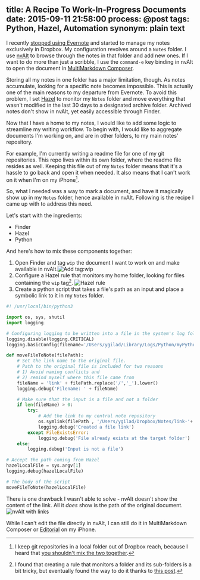 title: A Recipe To Work-In-Progress Documents
date: 2015-09-11 21:58:00
process: @post
tags: Python, Hazel, Automation
synonym: plain text
---

I recently [stopped using Evernote](http://prodissues.com/2015/06/why-i-decided-to-move-away-from-evernote.html) and started to manage my notes exclusively in Dropbox. My configuration revolves around a `Notes` folder. I use [nvAlt](http://brettterpstra.com/projects/nvalt/) to browse through the notes in that folder and add new ones. If I want to do more than just a scribble, I use the `command-e` key binding in nvAlt to open the document in [MultiMarkdown Composer](http://multimarkdown.com). 

Storing all my notes in one folder has a major limitation, though. As notes accumulate, looking for a specific note becomes impossible. This is actually one of the main reasons to my departure from Evernote. To avoid this problem, I set [Hazel](www.noodlesoft.com/hazel.php) to monitor my `Notes` folder and move everything that wasn't modified in the last 30 days to a designated archive folder. Archived notes don't show in nvAlt, yet easily accessible through Finder.

Now that I have a home to my notes, I would like to add some logic to streamline my writing workflow. To begin with, I would like to aggregate documents I'm working on, and are in other folders, to my main notes' repository. 

For example, I'm currently writing a readme file for one of my git repositories. This repo lives within its own folder, where the readme file resides as well. Keeping this file out of my `Notes` folder means that it's a hassle to go back and open it when needed. It also means that I can't work on it when I'm on my iPhone[^iphone]. 

So, what I needed was a way to mark a document, and have it magically show up in my `Notes` folder, hence available in nvAlt. Following is the recipe I came up with to address this need.

Let's start with the ingredients:

* Finder
* Hazel
* Python

And here's how to mix these components together:

1. Open Finder and tag `wip` the document I want to work on and make available in nvAlt.![Add tag:wip](http://media.prodissues.com/images/2015/09/tag_wip.png "Adding a wip tag to the file I would like to have available in my Notes folder")
2. Configure a Hazel rule that monitors my home folder, looking for files containing the `wip` tag[^hazel_folders]. ![Hazel rule](http://media.prodissues.com/images/2015/09/hazel_3.png "Monitor files with tag:wip")
3. Create a python script that takes a file's path as an input and place a symbolic link to it in my `Notes` folder.

```python
#! /usr/local/bin/python3

import os, sys, shutil
import logging

# Configuring logging to be written into a file in the system's log folder
logging.disable(logging.CRITICAL)
logging.basicConfig(filename='/Users/ygilad/Library/Logs/Python/myPythonLogs.log', level=logging.DEBUG, format=' %(asctime)s - %(levelname)s - %(message)s')

def moveFileToNote(filePath):
    # Set the link name to the original file.
    # Path to the original file is included for two reasons
    # 1) Avoid naming conflicts and
    # 2) remind myself where this file came from
    fileName = 'link' + filePath.replace('/','_').lower()
    logging.debug('Filename: ' + fileName)

    # Make sure that the input is a file and not a folder
    if len(fileName) > 0:
        try:
            # Add the link to my central note repository
            os.symlink(filePath , '/Users/ygilad/Dropbox/Notes/link-'+ fileName)
            logging.debug('Created a file link')
        except FileExistsError:
            logging.debug('File already exists at the target folder')
    else:
        logging.debug('Input is not a file')

# Accept the path coming from Hazel
hazelLocalFile = sys.argv[1]
logging.debug(hazelLocalFile)

# The body of the script
moveFileToNote(hazelLocalFile)

```

There is one drawback I wasn't able to solve - nvAlt doesn't show the content of the link. All it *does* show is the path of the original document.![nvAlt with links](http://media.prodissues.com/images/2015/09/nvAlt_and_linked_files.png "nvAlt doesn't play nice with symbolic links")

While I can't edit the file directly in nvAlt, I can still do it in MultiMarkdown Composer or [Editorial](http://omz-software.com/editorial/) on my iPhone.



[^iphone]: I keep git repositories in a local folder out of Dropbox reach, because I heard that [you shouldn't mix the two together](http://scripting.com/2014/01/24/githubAndDropboxDoNotPlayWellTogether.html).

[^hazel_folders]: I found that creating a rule that monitors a folder and its sub-folders is a bit tricky, but eventually found the way to do it thanks to [this post](http://www.noodlesoft.com/forums/viewtopic.php?f=4&t=470).
